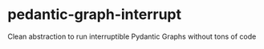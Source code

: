 # pedantic-graph-interrupt
Clean abstraction to run interruptible Pydantic Graphs without tons of code
